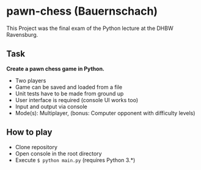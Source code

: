 # pawn-chess (Bauernschach)
This Project was the final exam of the Python lecture at the DHBW Ravensburg.
  
  
## Task
**Create a pawn chess game in Python.**
- Two players
- Game can be saved and loaded from a file
- Unit tests have to be made from ground up
- User interface is required (console UI works too)
- Input and output via console
- Mode(s): Multiplayer, (bonus: Computer opponent with difficulty levels)

## How to play
- Clone repository
- Open console in the root directory
- Execute `$ python main.py` (requires Python 3.*)
